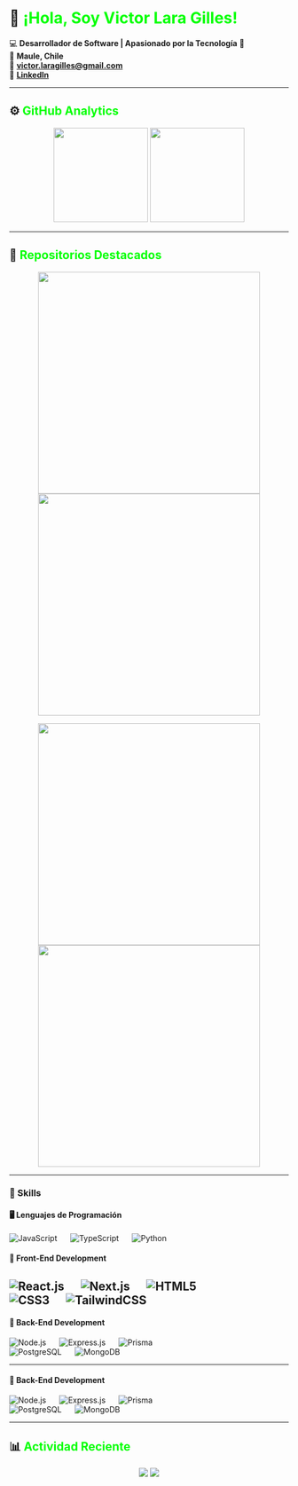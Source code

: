 # 👋 <span style="color:#00FF00;">¡Hola, Soy Victor Lara Gilles!</span>

💻 **Desarrollador de Software | Apasionado por la Tecnología** 🚀  
📍 **Maule, Chile**  
📧 **victor.laragilles@gmail.com**  
🔗 **[LinkedIn](https://linkedin.com/in/victor-lara-gilles)**  

---

## ⚙️ <span style="color:#00FF00;">GitHub Analytics</span>  

<p align="center">
  <img height="170" src="https://github-readme-stats.vercel.app/api?username=Rodrigo-Lara-Gilles&show_icons=true&theme=github_dark&title_color=00FF00&text_color=FFFFFF&icon_color=00FF00&bg_color=0D1117" />
  <img height="170" src="https://github-readme-stats.vercel.app/api/top-langs/?username=Rodrigo-Lara-Gilles&layout=compact&theme=github_dark&title_color=00FF00&text_color=FFFFFF&icon_color=00FF00&bg_color=0D1117" />
</p>

---

## 📌 <span style="color:#00FF00;">Repositorios Destacados</span>  

<p align="center">
  <a href="https://github.com/Rodrigo-Lara-Gilles/Proyecto1">
    <img width="400" src="https://github-readme-stats.vercel.app/api/pin/?username=Rodrigo-Lara-Gilles&repo=Proyecto1&theme=github_dark&title_color=00FF00&text_color=FFFFFF&icon_color=00FF00&bg_color=0D1117" />
  </a>
  <a href="https://github.com/Rodrigo-Lara-Gilles/Proyecto2">
    <img width="400" src="https://github-readme-stats.vercel.app/api/pin/?username=Rodrigo-Lara-Gilles&repo=Proyecto2&theme=github_dark&title_color=00FF00&text_color=FFFFFF&icon_color=00FF00&bg_color=0D1117" />
  </a>
</p>
<p align="center">
  <a href="https://github.com/Rodrigo-Lara-Gilles/Proyecto3">
    <img width="400" src="https://github-readme-stats.vercel.app/api/pin/?username=Rodrigo-Lara-Gilles&repo=Proyecto3&theme=github_dark&title_color=00FF00&text_color=FFFFFF&icon_color=00FF00&bg_color=0D1117" />
  </a>
  <a href="https://github.com/Rodrigo-Lara-Gilles/Proyecto4">
    <img width="400" src="https://github-readme-stats.vercel.app/api/pin/?username=Rodrigo-Lara-Gilles&repo=Proyecto4&theme=github_dark&title_color=00FF00&text_color=FFFFFF&icon_color=00FF00&bg_color=0D1117" />
  </a>
</p>

---

### 🚀 Skills  

#### 🖥️ Lenguajes de Programación  
![JavaScript](https://img.shields.io/badge/JavaScript-F7DF1E?style=flat-square&logo=javascript&logoColor=000) &nbsp;&nbsp;&nbsp;&nbsp;
![TypeScript](https://img.shields.io/badge/TypeScript-3178C6?style=flat-square&logo=typescript&logoColor=fff) &nbsp;&nbsp;&nbsp;&nbsp;
![Python](https://img.shields.io/badge/Python-3776AB?style=flat-square&logo=python&logoColor=fff)  

#### 🎨 Front-End Development  
![React.js](https://img.shields.io/badge/React-61DAFB?style=flat-square&logo=react&logoColor=black) &nbsp;&nbsp;&nbsp;&nbsp;
![Next.js](https://img.shields.io/badge/Next.js-black?style=flat-square&logo=next.js&logoColor=white) &nbsp;&nbsp;&nbsp;&nbsp;
![HTML5](https://img.shields.io/badge/HTML5-E34F26?style=flat-square&logo=html5&logoColor=white)  
![CSS3](https://img.shields.io/badge/CSS3-1572B6?style=flat-square&logo=css3&logoColor=white) &nbsp;&nbsp;&nbsp;&nbsp;
![TailwindCSS](https://img.shields.io/badge/TailwindCSS-38B2AC?style=flat-square&logo=tailwind-css&logoColor=white)  
---

#### 🔧 Back-End Development  
![Node.js](https://img.shields.io/badge/Node.js-339933?style=flat-square&logo=node.js&logoColor=white) &nbsp;&nbsp;&nbsp;&nbsp;
![Express.js](https://img.shields.io/badge/Express.js-000000?style=flat-square&logo=express&logoColor=white) &nbsp;&nbsp;&nbsp;&nbsp;
![Prisma](https://img.shields.io/badge/Prisma-3982CE?style=flat-square&logo=prisma&logoColor=white)  
![PostgreSQL](https://img.shields.io/badge/PostgreSQL-316192?style=flat-square&logo=postgresql&logoColor=white) &nbsp;&nbsp;&nbsp;&nbsp;
![MongoDB](https://img.shields.io/badge/MongoDB-47A248?style=flat-square&logo=mongodb&logoColor=white)  

---

#### 🔧 Back-End Development  
![Node.js](https://img.shields.io/badge/Node.js-339933?style=flat-square&logo=node.js&logoColor=white) &nbsp;&nbsp;&nbsp;&nbsp;
![Express.js](https://img.shields.io/badge/Express.js-000000?style=flat-square&logo=express&logoColor=white) &nbsp;&nbsp;&nbsp;&nbsp;
![Prisma](https://img.shields.io/badge/Prisma-3982CE?style=flat-square&logo=prisma&logoColor=white)  
![PostgreSQL](https://img.shields.io/badge/PostgreSQL-316192?style=flat-square&logo=postgresql&logoColor=white) &nbsp;&nbsp;&nbsp;&nbsp;
![MongoDB](https://img.shields.io/badge/MongoDB-47A248?style=flat-square&logo=mongodb&logoColor=white)  

---

## 📊 <span style="color:#00FF00;">Actividad Reciente</span>  

<p align="center">
  <img src="https://github-profile-summary-cards.vercel.app/api/cards/stats?username=Rodrigo-Lara-Gilles&theme=github_dark&title_color=00FF00&text_color=FFFFFF&icon_color=00FF00&bg_color=0D1117" />
  <img src="https://github-profile-summary-cards.vercel.app/api/cards/repos-per-language?username=Rodrigo-Lara-Gilles&theme=github_dark&title_color=00FF00&text_color=FFFFFF&icon_color=00FF00&bg_color=0D1117" />
</p>
